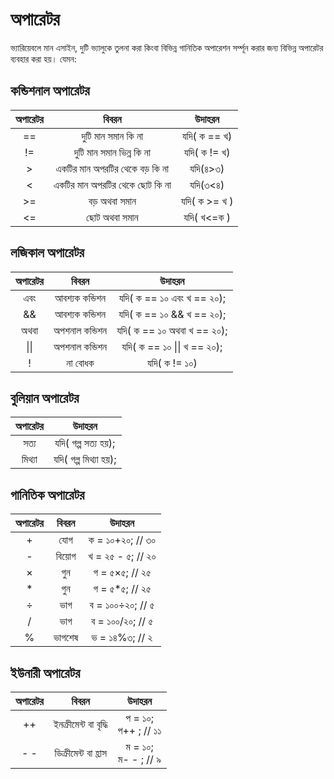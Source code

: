 # অপারেটর
ভ্যারিয়েবলে মান এসাইন, দুটি ভ্যালুকে তুলনা করা কিংবা বিভিন্ন গানিতিক অপারেশন সর্ম্পূন  করার জন্য বিভিন্ন অপারেটর ব্যবহার করা হয়। যেমন:

## কন্ডিশনাল অপারেটর

|            অপারেটর            |               বিবরন              |              উদাহরন              |
|:-----------------------------:|:--------------------------------:|:--------------------------------:|
|               ==              | দুটি মান সমান কি না               | যদি( ক == খ)                     |
|              !=               |  দুটি মান সমান ভিন্ন কি না         |  যদি( ক != খ)                    |
|               >               | একটির মান অপরটির থেকে বড় কি না   | যদি(৪>৩)                         |
|               <               | একটির মান অপরটির থেকে ছোট কি না | যদি(৩<৪)                         |
|               >=              | বড় অথবা সমান                     | যদি( ক >= খ )                    |
|               <=              | ছোট অথবা সমান                   | যদি( খ<=ক )                      |

## লজিকাল অপারেটর
| অপারেটর |     বিবরন     |            উদাহরন           |
|:-------:|:-------------:|:---------------------------:|
|   এবং   | আবশ্যক কন্ডিশন  | যদি( ক == ১০ এবং খ == ২০);  |
|    &&   | আবশ্যক কন্ডিশন  | যদি( ক == ১০ && খ == ২০);   |
|   অথবা  | অপশনাল কন্ডিশন | যদি( ক == ১০ অথবা খ == ২০); |
|   &#124;&#124;    | অপশনাল কন্ডিশন | যদি( ক == ১০ &#124;&#124; খ == ২০); |
|    !    | না বোধক      | যদি( ক != ১০)               |

## বুলিয়ান অপারেটর
| অপারেটর |        উদাহরন       |
|:-------:|:-------------------:|
|   সত্য   | যদি( গল্প সত্য হয়);   |
|  মিথ্যা  | যদি( গল্প মিথ্যা হয়); |

## গানিতিক অপারেটর
| অপারেটর |        বিবরন       |        উদাহরন       |
|:-------:|:------------------:|:-------------------:|
|    +    |        যোগ        | ক = ১০+২০; // ৩০    |
|    -    |       বিয়োগ       | খ = ২৫ - ৫; // ২০   |
|    ×    |         গুন         | গ = ৫×৫; // ২৫      |
|    *    |         গুন         | গ = ৫*৫; // ২৫      |
|    ÷    |         ভাগ        | ব = ১০০÷২০; // ৫    |
|    /    |         ভাগ        | ব = ১০০/২০; // ৫    |
|    %    |       ভাগশেষ       | ভ = ১৪%৩; // ২      |

## ইউনারী অপারেটর 
| অপারেটর |        বিবরন       |        উদাহরন       |
|:-------:|:------------------:|:-------------------:|
|    ++   |  ইনক্রীমেন্ট বা বৃদ্ধি | প = ১০;<br/>প++  ; // ১১ |
|    - -   |  ডিক্রীমেন্ট বা হ্রাস | ম = ১০;<br/>ম- -  ; // ৯ |
